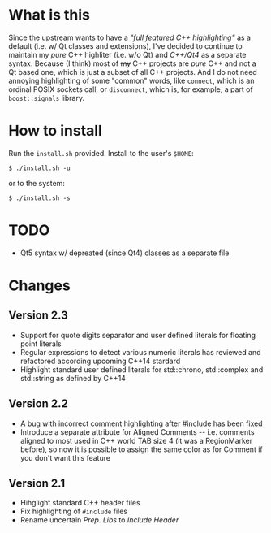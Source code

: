 What is this
============

Since the upstream wants to have a _"full featured C++ highlighting"_ as a default (i.e. w/ Qt classes and extensions),
I've decided to continue to maintain my _pure_ C++ highliter (i.e. w/o Qt) and _C++/Qt4_ as a separate syntax.
Because (I think) most of <del>my</del> C++ projects are _pure_ C++ and not a Qt based one, which is just a subset
of all C++ projects. And I do not need annoying highlighting of some "common" words, like `connect`, which is
an ordinal POSIX sockets call, or `disconnect`, which is, for example, a part of `boost::signals` library.


How to install
==============

Run the `install.sh` provided. Install to the user's `$HOME`:

    $ ./install.sh -u

or to the system:

    $ ./install.sh -s


TODO
====

* Qt5 syntax w/ depreated (since Qt4) classes as a separate file


Changes
=======

Version 2.3
-----------

* Support for quote digits separator and user defined literals for floating point literals
* Regular expressions to detect various numeric literals has reviewed and refactored according upcoming C++14 stardard
* Highlight standard user defined literals for std::chrono, std::complex and std::string as defined by C++14


Version 2.2
-----------

* A bug with incorrect comment highlighting after #include has been fixed
* Introduce a separate attribute for Aligned Comments -- i.e. comments aligned to most used in C++ world TAB size 4
  (it was a RegionMarker before), so now it is possible to assign the same color as for Comment if you don't want this feature


Version 2.1
-----------

* Hihglight standard C++ header files
* Fix highlighting of `#include` files
* Rename uncertain _Prep. Libs_ to _Include Header_
